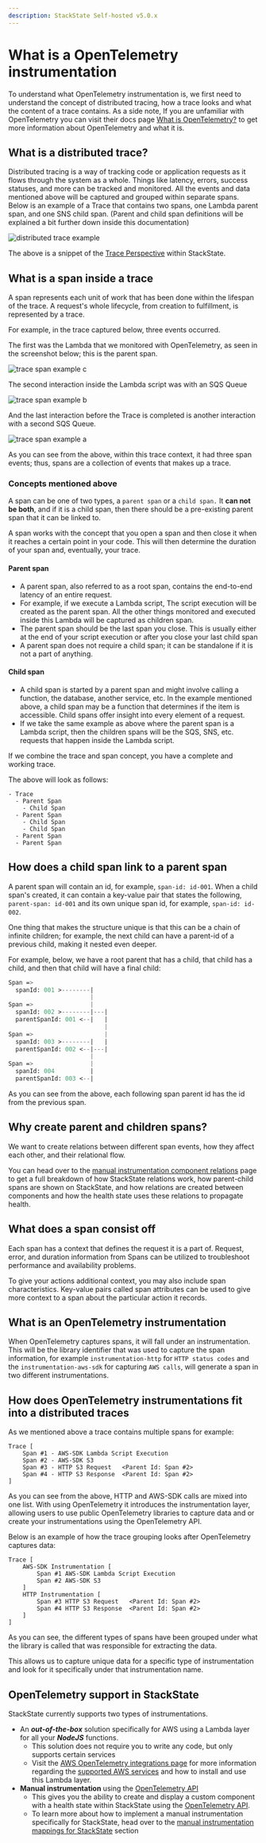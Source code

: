 ```yaml
---
description: StackState Self-hosted v5.0.x
---
```


# What is a OpenTelemetry instrumentation
To understand what OpenTelemetry instrumentation is, we first need to understand the concept of distributed tracing,
how a trace looks and what the content of a trace contains. 
As a side note, If you are unfamiliar with OpenTelemetry
you can visit their docs page [What is OpenTelemetry?](https://opentelemetry.io/docs/concepts/what-is-opentelemetry/) to get more
information about OpenTelemetry and what it is.

## What is a distributed trace?
Distributed tracing is a way of tracking code or application requests as it flows through the system as a whole.
Things like latency, errors, success statuses, and more can be tracked and monitored.
All the events and data mentioned above will be captured and grouped within separate spans.
Below is an example of a Trace that contains two spans, one Lambda parent span, and one SNS child span.
(Parent and child span definitions will be explained a bit further down inside this documentation)

![distributed trace example](../../.gitbook/assets/otel_example_trace_with_spans.png)

The above is a snippet of the [Trace Perspective](/use/stackstate-ui/perspectives/traces-perspective.md) within StackState.


## What is a span inside a trace
A span represents each unit of work that has been done within the lifespan of the trace.
A request's whole lifecycle, from creation to fulfillment, is represented by a trace.

For example, in the trace captured below, three events occurred.

The first was the Lambda that we monitored with OpenTelemetry, as seen in the screenshot below; this is the parent span.

![trace span example c](../../.gitbook/assets/otel_example_trace_span_c.png)

The second interaction inside the Lambda script was with an SQS Queue

![trace span example b](../../.gitbook/assets/otel_example_trace_span_b.png)

And the last interaction before the Trace is completed is another interaction with a second SQS Queue.

![trace span example a](../../.gitbook/assets/otel_example_trace_span_a.png)

As you can see from the above, within this trace context, it had three span events; thus, spans are a collection of events that makes up a trace.

### Concepts mentioned above

A span can be one of two types, a `parent span` or a `child span.` It **can not be both**, and if it is a child span, then there should be a pre-existing parent span that it can be linked to.

A span works with the concept that you open a span and then close it when it reaches a certain point in your code.
This will then determine the duration of your span and, eventually, your trace.

#### Parent span
- A parent span, also referred to as a root span, contains the end-to-end latency of an entire request.
- For example, if we execute a Lambda script, The script execution will be created as the parent span. All the other
  things monitored and executed inside this Lambda will be captured as children span.
- The parent span should be the last span you close. This is usually either at the end of your script execution or after you close your last child span
- A parent span does not require a child span; it can be standalone if it is not a part of anything.

#### Child span
- A child span is started by a parent span and might involve calling a function, the database, another service, etc. In the example mentioned above, a child span may be a function that determines if the item is accessible. Child spans offer insight into every element of a request.
- If we take the same example as above where the parent span is a Lambda script, then the children spans will be the SQS, SNS, etc. requests that happen inside the Lambda script.

If we combine the trace and span concept, you have a complete and working trace.

The above will look as follows:

```text
- Trace
  - Parent Span
    - Child Span
  - Parent Span
    - Child Span
    - Child Span
  - Parent Span
  - Parent Span
```

## How does a child span link to a parent span
A parent span will contain an id, for example, `span-id: id-001`. When a child span's created, it can contain a key-value pair that states the following, `parent-span: id-001` and its own unique
span id, for example, `span-id: id-002`.

One thing that makes the structure unique is that this can be a chain of infinite children; for example, the next child can have a parent-id of a previous child, making it nested even deeper.

For example, below, we have a root parent that has a child, that child has a child, and then that child will have a final child:

```sass
Span =>
  spanId: 001 >--------|
                       |
Span =>                |
  spanId: 002 >--------|---|
  parentSpanId: 001 <--|   |
                           |
Span =>                    |
  spanId: 003 >--------|   |
  parentSpanId: 002 <--|---|
                       |
Span =>                |
  spanId: 004          |
  parentSpanId: 003 <--|
```

As you can see from the above, each following span parent id has the id from the previous span.


## Why create parent and children spans?
We want to create relations between different span events, how they affect each other, and their relational flow.

You can head over to the [manual instrumentation component relations](/configure/opentelemetry/manual-instrumentation/component-relations.md) page to get a full
breakdown of how StackState relations work, how parent-child spans are shown on StackState, and how relations are created between
components and how the health state uses these relations to propagate health.


## What does a span consist off
Each span has a context that defines the request it is a part of.
Request, error, and duration information from Spans can be utilized to troubleshoot performance and availability problems.

To give your actions additional context, you may also include span characteristics.
Key-value pairs called span attributes can be used to give more context to a span about the particular action it records.


## What is an OpenTelemetry instrumentation
When OpenTelemetry captures spans, it will fall under an instrumentation. This will be the library identifier that was used to capture the span information, for example `instrumentation-http` for
`HTTP status codes` and the `instrumentation-aws-sdk` for capturing `AWS calls`, will generate a span in two different instrumentations.


## How does OpenTelemetry instrumentations fit into a distributed traces
As we mentioned above a trace contains multiple spans for example:

```shell
Trace [
    Span #1 - AWS-SDK Lambda Script Execution
    Span #2 - AWS-SDK S3
    Span #3 - HTTP S3 Request   <Parent Id: Span #2>
    Span #4 - HTTP S3 Response  <Parent Id: Span #2>
]
```

As you can see from the above, HTTP and AWS-SDK calls are mixed into one list.
With using OpenTelemetry it introduces the instrumentation layer, allowing users to use public
OpenTelemetry libraries to capture data and or create your instrumentations using the
OpenTelemetry API.

Below is an example of how the trace grouping looks after OpenTelemetry captures data:

```shell
Trace [
    AWS-SDK Instrumentation [
        Span #1 AWS-SDK Lambda Script Execution
        Span #2 AWS-SDK S3
    ]
    HTTP Instrumentation [
        Span #3 HTTP S3 Request   <Parent Id: Span #2>
        Span #4 HTTP S3 Response  <Parent Id: Span #2>
    ]
]
```

As you can see, the different types of spans have been grouped under what the library is called that was responsible for extracting the data.

This allows us to capture unique data for a specific type of instrumentation and look for it specifically under that instrumentation name.


## OpenTelemetry support in StackState
StackState currently supports two types of instrumentations.

- An ***out-of-the-box*** solution specifically for AWS using a Lambda layer for all your ***NodeJS*** functions. 
  - This solution does not require you to write any code, but only supports certain services
  - Visit the [AWS OpenTelemetry integrations page](/stackpacks/integrations/aws/opentelemetry-nodejs.md) for more information regarding the [supported AWS services](/stackpacks/integrations/aws/opentelemetry-nodejs.md#supported-services) and how to install and use this Lambda layer.
- **Manual instrumentation** using the [OpenTelemetry API](https://opentelemetry.io/docs/instrumentation/)
  - This gives you the ability to create and display a custom component with a health state within StackState using the [OpenTelemetry API](https://opentelemetry.io/docs/instrumentation/).
  - To learn more about how to implement a manual instrumentation specifically for StackState, head over to the [manual instrumentation mappings for StackState](/configure/opentelemetry/manual-instrumentation/mappings-for-stackstate.md) section











